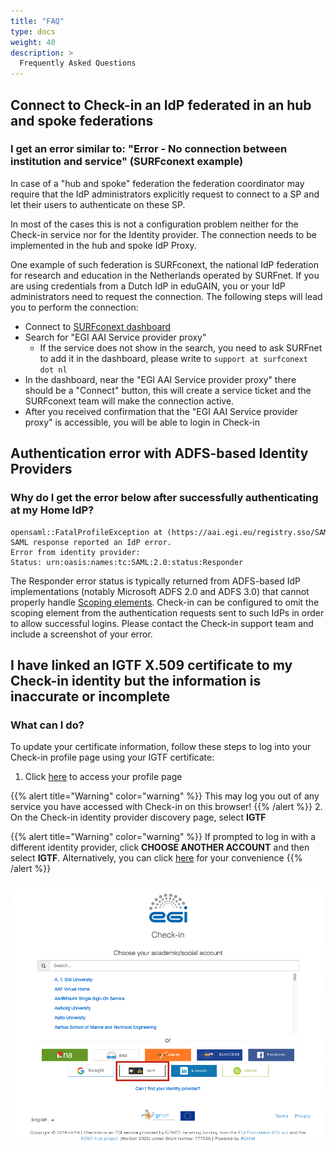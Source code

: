 ```yaml
---
title: "FAQ"
type: docs
weight: 40
description: >
  Frequently Asked Questions
---
```


## Connect to Check-in an IdP federated in an hub and spoke federations

<!-- markdownlint-disable line-length -->

### I get an error similar to: "Error - No connection between institution and service" (SURFconext example)

<!-- markdownlint-enable line-length -->

In case of a "hub and spoke" federation the federation coordinator may require
that the IdP administrators explicitly request to connect to a SP and let their
users to authenticate on these SP.

In most of the cases this is not a configuration problem neither for the Check-in
service nor for the Identity provider. The connection needs to be implemented in
the hub and spoke IdP Proxy.

One example of such federation is SURFconext, the national IdP federation for
research and education in the Netherlands operated by SURFnet. If you are using
credentials from a Dutch IdP in eduGAIN, you or your IdP administrators need to
request the connection. The following steps will lead you to perform the
connection:

- Connect to [SURFconext dashboard](https://dashboard.surfconext.nl/apps)
- Search for "EGI AAI Service provider proxy"
  - If the service does not show in the search, you need to ask SURFnet to add
    it in the dashboard, please write to `support at surfconext dot nl`
- In the dashboard, near the "EGI AAI Service provider proxy" there should be a
  "Connect" button, this will create a service ticket and the SURFconext team
  will make the connection active.
- After you received confirmation that the "EGI AAI Service provider proxy" is
  accessible, you will be able to login in Check-in

## Authentication error with ADFS-based Identity Providers

### Why do I get the error below after successfully authenticating at my Home IdP?

```plaintext
opensaml::FatalProfileException at (https://aai.egi.eu/registry.sso/SAML2/POST)
SAML response reported an IdP error.
Error from identity provider:
Status: urn:oasis:names:tc:SAML:2.0:status:Responder
```

The Responder error status is typically returned from ADFS-based IdP
implementations (notably Microsoft ADFS 2.0 and ADFS 3.0) that cannot properly
handle
[Scoping elements](https://docs.microsoft.com/en-za/azure/active-directory/develop/active-directory-single-sign-on-protocol-reference#scoping>).
Check-in can be configured to omit the scoping element from the authentication
requests sent to such IdPs in order to allow successful logins. Please contact
the Check-in support team and include a screenshot of your error.

<!-- markdownlint-disable line-length -->
## I have linked an IGTF X.509 certificate to my Check-in identity but the information is inaccurate or incomplete
<!-- markdownlint-enable line-length -->

### What can I do?

To update your certificate information, follow these steps to log into your
Check-in profile page using your IGTF certificate:

1. Click [here](https://aai.egi.eu/proxy/saml2/idp/SingleLogoutService.php?ReturnTo=https%3A%2F%2Faai.egi.eu%2Fregistry%2Fauth%2Flogin)
to access your profile page

  {{% alert title="Warning" color="warning" %}} This may log you out of any
  service you have accessed with Check-in on this browser! {{% /alert %}}
2. On the Check-in identity provider discovery page, select **IGTF**

  {{% alert title="Warning" color="warning" %}} If prompted to log in with a
  different identity provider, click **CHOOSE ANOTHER ACCOUNT** and then select
  **IGTF**. Alternatively, you can click [here](https://aai.egi.eu/registry/auth/login?idphint=https%3A%2F%2Fedugain-proxy.igtf.net%2Fsimplesaml%2Fsaml2%2Fidp%2Fmetadata.php)
  for your convenience {{% /alert %}}

  ![Check-in IdP discovery IGTF](./check-in-discovery-igft.png)
